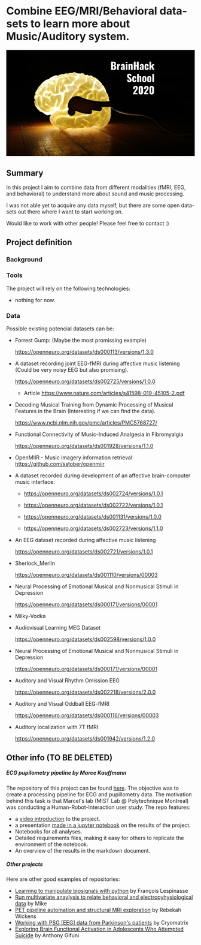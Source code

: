 # Combine EEG/MRI/Behavioral data-sets to learn more about Music/Auditory system.

![BrainHack School](bhs2020.png)

## Summary

In this project I aim to combine data from different modalities (fMRI, EEG, and behavioral) to understand more about sound and music processing.

I was not able yet to acquire any data myself, but there are some open data-sets out there where I want to start working on.

Would like to work with other people! Please feel free to contact :)

<!-- Each project repository should have a markdown file explaining the background and objectives of the project, as well as a summary of the results, and links to the different deliverables of the project. Project reports are incorporated in the BrainHack School (BHS) [website](https://school.brainhackmtl.org/project). Note that the project summary also involves a number of key words. Those are listed on top of the [GitHub repository](https://github.com/brainhack-school2020/project_template), click `manage topics`. -->

## Project definition

### Background

### Tools

The project will rely on the following technologies:

* nothing for now.

### Data

Possible existing potencial datasets can be:

* Forrest Gump: (Maybe the most promissing example)

  https://openneuro.org/datasets/ds000113/versions/1.3.0

* A dataset recording joint EEG-fMRI during affective music listening (Could be very noisy EEG but also promising).

  https://openneuro.org/datasets/ds002725/versions/1.0.0 

  * Article https://www.nature.com/articles/s41598-019-45105-2.pdf  

* Decoding Musical Training from Dynamic Processing of Musical Features in the Brain (Interesting if we can find the data).

  https://www.ncbi.nlm.nih.gov/pmc/articles/PMC5768727/

* Functional Connectivity of Music-Induced Analgesia in Fibromyalgia 

  https://openneuro.org/datasets/ds001928/versions/1.1.0

* OpenMIIR - Music imagery information retrieval
  https://github.com/sstober/openmiir

* A dataset recorded during development of an affective brain-computer music interface:

  * https://openneuro.org/datasets/ds002724/versions/1.0.1

  * https://openneuro.org/datasets/ds002722/versions/1.0.1

  * https://openneuro.org/datasets/ds001131/versions/1.0.0

  * https://openneuro.org/datasets/ds002723/versions/1.1.0
* An EEG dataset recorded during affective music listening

  https://openneuro.org/datasets/ds002721/versions/1.0.1

* Sherlock_Merlin 

  https://openneuro.org/datasets/ds001110/versions/00003

* Neural Processing of Emotional Musical and Nonmusical Stimuli in Depression

  https://openneuro.org/datasets/ds000171/versions/00001

* Milky-Vodka

* Audiovisual Learning MEG Dataset 

  https://openneuro.org/datasets/ds002598/versions/1.0.0

* Neural Processing of Emotional Musical and Nonmusical Stimuli in Depression 

  https://openneuro.org/datasets/ds000171/versions/00001

* Auditory and Visual Rhythm Omission EEG

  https://openneuro.org/datasets/ds002218/versions/2.0.0

* Auditory and Visual Oddball EEG-fMRI

  https://openneuro.org/datasets/ds000116/versions/00003

* Auditory localization with 7T fMRI

  https://openneuro.org/datasets/ds001942/versions/1.2.0


<!-- ### Deliverables

At the end of this project, we will have:
 - The current markdown document, completed and revised.
 - A gallery of the student projects at Brainhack 2020.
 - Instructions on the website about how to submit a pull request to the [BrainHack School website](https://github.com/BrainhackMTL/school) in order to add the project description to the website. 

## Results

### Progress overview

The project was swiftly initiated by P Bellec, based on the existing template created in 2019 by Tristan Glatard and improved by different students. It was really not that hard. Community feedback is expected to lead to rapid further improvements of this first version. 

### Tools I learned during this project

 * **Meta-project** P Bellec learned how to do a meta project for the first time, which is developping a framework while using it at the same time. It felt really weird, but somehow quite fun as well. 
 * **Github workflow-** The successful use of this template approach will demonstrate that it is possible to incorporate dozens of students presentation on a website collaboratively over a few weeks. 
 * **Project content** Through the project reports generated using the template, it is possible to learn about what exactly the brainhack school students are working on. 
 
### Results

#### Deliverable 1: report template

You are currently reading the report template! I will let you judge whether it is useful or not. If you think there is something that could be improved, please do not hesitate to open an issue [here](https://github.com/brainhack-school2020/project_template/issues) and let us know. 

#### Deliverable 2: project gallery

There is not yet a project gallery, as BHS 2020 is the first edition that will incorporate it on the website. You can still check out the [2019 BHS github organization](https://github.com/mtl-brainhack-school-2019)

#### Deliverable 3: Instructions
 
 To be made available soon. 
 
 
## Conclusion and acknowledgement

The BHS team hope you will find this template helpful in documenting your project. Developping this template was a group effort, and benefitted from the feedback and ideas of all BHS students over the years. -->

## Other info (TO BE DELETED)
##### ECG pupilometry pipeline by Marce Kauffmann 

The repository of this project can be found [here](https://github.com/mtl-brainhack-school-2019/ecg_pupillometry_pipeline_kaufmann). The objective was to create a processing pipeline for ECG and pupillometry data. The motivation behind this task is that Marcel's lab (MIST Lab @ Polytechnique Montreal) was conducting a Human-Robot-Interaction user study. The repo features:
 * a [video introduction](http://www.youtube.com/watch/8ZVCNeX42_A) to the project.
 * a presentation [made in a jupyter notebook](https://github.com/mtl-brainhack-school-2019/ecg_pupillometry_pipeline_kaufmann/blob/master/BrainHackPresentation.ipynb) on the results of the project.
 * Notebooks for all analyses.
 * Detailed requirements files, making it easy for others to replicate the environment of the notebook.
 * An overview of the results in the markdown document.

##### Other projects
Here are other good examples of repositories:
- [Learning to manipulate biosignals with python](https://github.com/mtl-brainhack-school-2019/franclespinas-biosignals) by François Lespinasse
- [Run multivariate anaylysis to relate behavioral and electropyhysiological data](https://github.com/mtl-brainhack-school-2019/PLS_PV_Behaviour) by Mike
- [PET pipeline automation and structural MRI exploration](https://github.com/mtl-brainhack-school-2019/rwickens-sMRI-PET) by Rebekah Wickens
- [Working with PSG [EEG] data from Parkinson's patients](https://github.com/mtl-brainhack-school-2019/Soraya-sleep-data-in-PD-patients) by Cryomatrix
- [Exploring Brain Functional Activation in Adolescents Who Attempted Suicide](https://github.com/mtl-brainhack-school-2019/Anthony-Gifuni-repo) by Anthony Gifuni